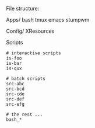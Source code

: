 

File structure:

  Apps/
	bash
	tmux
	emacs
	stumpwm

  Config/
	XResources

  Scripts

	# interactive scripts
	is-foo
	is-bar
	is-qux

	# batch scripts
	src-abc
	src-bcd
	src-cde
	src-def
	src-efg

	# the rest ...
	bash_*
